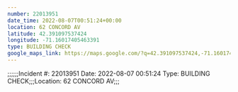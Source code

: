```yaml
---
number: 22013951
date_time: 2022-08-07T00:51:24+00:00
location: 62 CONCORD AV
latitude: 42.391097537424
longitude: -71.16017405463391
type: BUILDING CHECK
google_maps_link: https://maps.google.com/?q=42.391097537424,-71.16017405463391
---
```


;;;;;;Incident #: 22013951  Date: 2022-08-07 00:51:24   Type: BUILDING CHECK;;;Location: 62 CONCORD AV;;;
